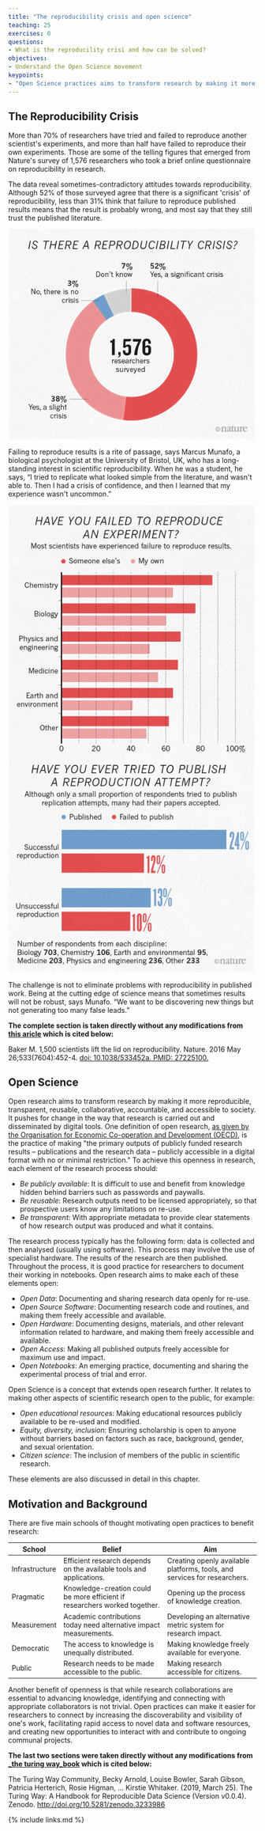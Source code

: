 ```yaml
---
title: "The reproducibility crisis and open science"
teaching: 25
exercises: 0
questions:
- What is the reproducility crisi and how can be solved?
objectives:
- Understand the Open Science movement
keypoints:
- "Open Science practices aims to transform research by making it more reproducible, transparent, reusable, collaborative, accountable, and accessible to society "
---
```


## The Reproducibility Crisis
More than 70% of researchers have tried and failed to reproduce another scientist's experiments, and more than half have failed to reproduce their own experiments. Those are some of the telling figures that emerged from Nature's survey of 1,576 researchers who took a brief online questionnaire on reproducibility in research.

The data reveal sometimes-contradictory attitudes towards reproducibility. Although 52% of those surveyed agree that there is a significant 'crisis' of reproducibility, less than 31% think that failure to reproduce published results means that the result is probably wrong, and most say that they still trust the published literature.

<img src="../img/reproducibility-graphic-online1.jpeg" class="center" width="500px" />


Failing to reproduce results is a rite of passage, says Marcus Munafo, a biological psychologist at the University of Bristol, UK, who has a long-standing interest in scientific reproducibility. When he was a student, he says, “I tried to replicate what looked simple from the literature, and wasn't able to. Then I had a crisis of confidence, and then I learned that my experience wasn't uncommon.”

<img src="../img/reproducibility-graphic-online3.jpg" class="center" width="500px" />

The challenge is not to eliminate problems with reproducibility in published work. Being at the cutting edge of science means that sometimes results will not be robust, says Munafo. “We want to be discovering new things but not generating too many false leads.”

**The complete section is taken directly without any modifications from [this aricle](https://www.nature.com/news/1-500-scientists-lift-the-lid-on-reproducibility-1.19970) which is cited below:**

Baker M. 1,500 scientists lift the lid on reproducibility. Nature. 2016 May 26;533(7604):452-4. [doi: 10.1038/533452a. PMID: 27225100.](https://pubmed.ncbi.nlm.nih.gov/27225100/)

## Open Science

Open research aims to transform research by making it more reproducible, transparent, reusable, collaborative, accountable, and accessible to society. It pushes for change in the way that research is carried out and disseminated by digital tools. One definition of open research, [as given by the Organisation for Economic Co-operation and Development (OECD)](https://www.fct.pt/dsi/docs/Making_Open_Science_a_Reality.pdf "Making Open Science a Reality, OECD Science, Technology and Industry Policy Papers No. 25"), is the practice of making "the primary outputs of publicly funded research results – publications and the research data – publicly accessible in a digital format with no or minimal restriction." To achieve this openness in research, each element of the research process should:

- _Be publicly available_: It is difficult to use and benefit from knowledge hidden behind barriers such as passwords and paywalls.
- _Be reusable_: Research outputs need to be licensed appropriately, so that prospective users know any limitations on re-use.
- _Be transparent_: With appropriate metadata to provide clear statements of how research output was produced and what it contains.

The research process typically has the following form: data is collected and then analysed (usually using software). This process may involve the use of specialist hardware. The results of the research are then published. Throughout the process, it is good practice for researchers to document their working in notebooks. Open research aims to make each of these elements open:

- _Open Data_: Documenting and sharing research data openly for re-use.
- _Open Source Software_: Documenting research code and routines, and making them freely accessible and available.
- _Open Hardware_: Documenting designs, materials, and other relevant information related to hardware, and making them freely accessible and available.
- _Open Access_: Making all published outputs freely accessible for maximum use and impact.
- _Open Notebooks_: An emerging practice, documenting and sharing the experimental process of trial and error.

Open Science is a concept that extends open research further. It relates to making other aspects of scientific research open to the public, for example:

- _Open educational resources_: Making educational resources publicly available to be re-used and modified.
- _Equity, diversity, inclusion_: Ensuring scholarship is open to anyone without barriers based on factors such as race, background, gender, and sexual orientation.
- _Citizen science_: The inclusion of members of the public in scientific research.

These elements are also discussed in detail in this chapter.

## Motivation and Background

There are five main schools of thought motivating open practices to benefit research:

| School                     | Belief               | Aim                                               |
| -------------------------- | -------------------- | ------------------------------------------------- |
| Infrastructure | Efficient research depends on the available tools and applications. | Creating openly available platforms, tools, and services for researchers. |
| Pragmatic | Knowledge-creation could be more efficient if researchers worked together. | Opening up the process of knowledge creation. |
| Measurement | Academic contributions today need alternative impact measurements. | Developing an alternative metric system for research impact. |
| Democratic | The access to knowledge is unequally distributed. | Making knowledge freely available for everyone. |
| Public | Research needs to be made accessible to the public. | Making research accessible for citizens. |

Another benefit of openness is that while research collaborations are essential to advancing knowledge, identifying and connecting with appropriate collaborators is not trivial. Open practices can make it easier for researchers to connect by increasing the discoverability and visibility of one's work, facilitating rapid access to novel data and software resources, and creating new opportunities to interact with and contribute to ongoing communal projects.

**The last two sections were taken directly without any modifications from [_the turing way_book](https://the-turing-way.netlify.app/reproducible-research/open.html) which is cited below:**

The Turing Way Community, Becky Arnold, Louise Bowler, Sarah Gibson, Patricia Herterich, Rosie Higman, … Kirstie Whitaker. (2019, March 25). The Turing Way: A Handbook for Reproducible Data Science (Version v0.0.4). Zenodo. http://doi.org/10.5281/zenodo.3233986

{% include links.md %}

